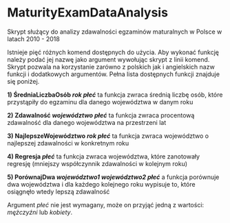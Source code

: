 # MaturityExamDataAnalysis

Skrypt służący do analizy zdawalności egzaminów maturalnych w Polsce w latach 2010 - 2018

Istnieje pięć różnych komend dostępnych do użycia. Aby wykonać funkcję należy podać jej nazwę jako argument wywołując skrypt z linii komend.
Skrypt pozwala na korzystanie zarówno z polskich jak i angielskich nazw funkcji i dodatkowych argumentów. Pełna lista dostępnych funkcji znajduje się poniżej.

**1) ŚredniaLiczbaOsób *rok* *płeć***
ta funkcja zwraca średnią liczbę osób, które przystąpiły do egzaminu dla danego województwa w danym roku 

**2) Zdawalność *województwo* *płeć***
ta funkcja zwraca procentową zdawalność dla danego województwa na przestrzeni lat 

**3) NajlepszeWojewództwo *rok* *płeć***
ta funkcja zwraca województwo o najlepszej zdawalności w konkretnym roku

**4) Regresja *płeć***
ta funkcja zwraca województwa, które zanotowały regresję (mniejszy współczynnik zdawalności w kolejnym roku)

**5) PorównajDwa *województwo1* *województwo2* *płeć***
a funkcja porównuje dwa województwa i dla każdego kolejnego roku wypisuje to, które osiągnęło wtedy lepszą zdawalność

Argument *płeć* nie jest wymagany, może on przyjąć jedną z wartości: *mężczyźni* lub *kobiety*.